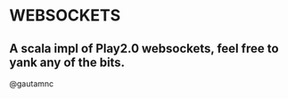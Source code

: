 WEBSOCKETS
==========

A scala impl of Play2.0 websockets, feel free to yank any of the bits.
--
@gautamnc 